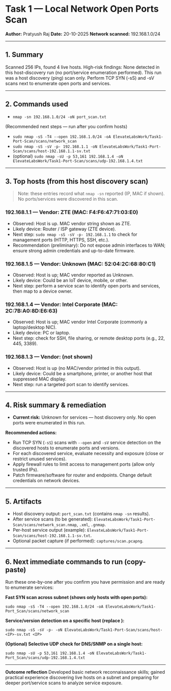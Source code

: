 # Task 1 — Local Network Open Ports Scan

**Author:** Pratyush Raj
**Date:** 20-10-2025
**Network scanned:** 192.168.1.0/24

---

## 1. Summary

Scanned 256 IPs, found 4 live hosts. High-risk findings: None detected in this host-discovery run (no port/service enumeration performed). This run was a host discovery (ping) scan only. Perform TCP SYN (-sS) and -sV scans next to enumerate open ports and services.

---

## 2. Commands used

* `nmap -sn 192.168.1.0/24 -oN port_scan.txt`

(Recommended next steps — run after you confirm hosts)

* `sudo nmap -sS -T4 --open 192.168.1.0/24 -oA ElevateLabsWork/Task1-Port-Scan/scans/network_scan`
* `sudo nmap -sS -sV -p- 192.168.1.1 -oN ElevateLabsWork/Task1-Port-Scan/scans/host-192.168.1.1-sv.txt`
* (optional) `sudo nmap -sU -p 53,161 192.168.1.4 -oN ElevateLabsWork/Task1-Port-Scan/scans/udp-192.168.1.4.txt`

---

## 3. Top hosts (from this host discovery scan)

> Note: these entries record what `nmap -sn` reported (IP, MAC if shown). No ports/services were discovered in this scan.

### 192.168.1.1 — Vendor: ZTE (MAC: F4:F6:47:71:03:E0)

* Observed: Host is up. MAC vendor string shown as ZTE.
* Likely device: Router / ISP gateway (ZTE device).
* Next step: `sudo nmap -sS -sV -p- 192.168.1.1` to check for management ports (HTTP, HTTPS, SSH, etc.).
* Recommendation (preliminary): Do not expose admin interfaces to WAN; ensure strong admin credentials and up-to-date firmware.

### 192.168.1.5 — Vendor: Unknown (MAC: 52:04:2C:68:80:C1)

* Observed: Host is up; MAC vendor reported as Unknown.
* Likely device: Could be an IoT device, mobile, or other.
* Next step: perform a service scan to identify open ports and services, then map to a device owner.

### 192.168.1.4 — Vendor: Intel Corporate (MAC: 2C:7B:A0:8D:E6:63)

* Observed: Host is up; MAC vendor Intel Corporate (commonly a laptop/desktop NIC).
* Likely device: PC or laptop.
* Next step: check for SSH, file sharing, or remote desktop ports (e.g., 22, 445, 3389).

### 192.168.1.3 — Vendor: (not shown)

* Observed: Host is up (no MAC/vendor printed in this output).
* Likely device: Could be a smartphone, printer, or another host that suppressed MAC display.
* Next step: run a targeted port scan to identify services.

---

## 4. Risk summary & remediation

* **Current risk:** Unknown for services — host discovery only. No open ports were enumerated in this run.

**Recommended actions:**

* Run TCP SYN (`-sS`) scans with `--open` and `-sV` service detection on the discovered hosts to enumerate ports and versions.
* For each discovered service, evaluate necessity and exposure (close or restrict unused services).
* Apply firewall rules to limit access to management ports (allow only trusted IPs).
* Patch firmware/software for router and endpoints. Change default credentials on network devices.

---

## 5. Artifacts

* Host discovery output: `port_scan.txt` (contains `nmap -sn` results).
* After service scans (to be generated): `ElevateLabsWork/Task1-Port-Scan/scans/network_scan.nmap`, `.xml`, `.gnmap`.
* Per-host service output (example): `ElevateLabsWork/Task1-Port-Scan/scans/host-192.168.1.1-sv.txt`.
* Optional packet capture (if performed): `captures/scan.pcapng`.

---

## 6. Next immediate commands to run (copy-paste)

Run these one-by-one after you confirm you have permission and are ready to enumerate services:

**Fast SYN scan across subnet (shows only hosts with open ports):**

```
sudo nmap -sS -T4 --open 192.168.1.0/24 -oA ElevateLabsWork/Task1-Port_Scan/scans/network_scan
```

**Service/version detection on a specific host (replace <IP>):**

```
sudo nmap -sS -sV -p- -oN ElevateLabsWork/Task1-Port-Scan/scans/host-<IP>-sv.txt <IP>
```

**(Optional) Selective UDP check for DNS/SNMP on a single host:**

```
sudo nmap -sU -p 53,161 192.168.1.4 -oN ElevateLabsWork/Task1-Port_Scan/scans/udp-192.168.1.4.txt
```

---

**Outcome reflection**
Developed basic network reconnaissance skills; gained practical experience discovering live hosts on a subnet and preparing for deeper port/service scans to analyze service exposure.
